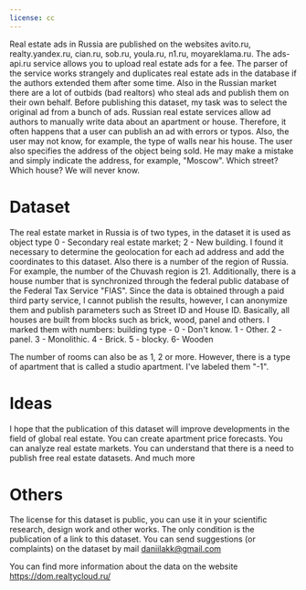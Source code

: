 ```yaml
---
license: cc
---
```


Real estate ads in Russia are published on the websites avito.ru, realty.yandex.ru, cian.ru, sob.ru, youla.ru, n1.ru, moyareklama.ru. The ads-api.ru service allows you to upload real estate ads for a fee. The parser of the service works strangely and duplicates real estate ads in the database if the authors extended them after some time. Also in the Russian market there are a lot of outbids (bad realtors) who steal ads and publish them on their own behalf. Before publishing this dataset, my task was to select the original ad from a bunch of ads.
Russian real estate services allow ad authors to manually write data about an apartment or house. Therefore, it often happens that a user can publish an ad with errors or typos. Also, the user may not know, for example, the type of walls near his house.
The user also specifies the address of the object being sold. He may make a mistake and simply indicate the address, for example, "Moscow". Which street? Which house? We will never know.

# Dataset
The real estate market in Russia is of two types, in the dataset it is used as object type 0 - Secondary real estate market; 2 - New building.
I found it necessary to determine the geolocation for each ad address and add the coordinates to this dataset. Also there is a number of the region of Russia. For example, the number of the Chuvash region is 21. Additionally, there is a house number that is synchronized through the federal public database of the Federal Tax Service "FIAS". Since the data is obtained through a paid third party service, I cannot publish the results, however, I can anonymize them and publish parameters such as Street ID and House ID.
Basically, all houses are built from blocks such as brick, wood, panel and others. I marked them with numbers: building type - 0 - Don't know. 1 - Other. 2 - panel. 3 - Monolithic. 4 - Brick. 5 - blocky. 6- Wooden

The number of rooms can also be as 1, 2 or more. However, there is a type of apartment that is called a studio apartment. I've labeled them "-1".

# Ideas
I hope that the publication of this dataset will improve developments in the field of global real estate.
You can create apartment price forecasts.
You can analyze real estate markets.
You can understand that there is a need to publish free real estate datasets.
And much more

# Others

The license for this dataset is public, you can use it in your scientific research, design work and other works. The only condition is the publication of a link to this dataset.
You can send suggestions (or complaints) on the dataset by mail daniilakk@gmail.com

You can find more information about the data on the website https://dom.realtycloud.ru/
